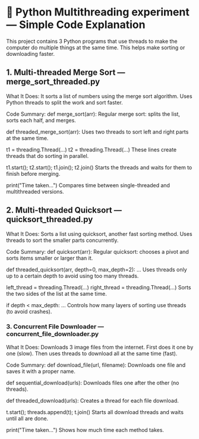 # 🧵 Python Multithreading experiment — Simple Code Explanation 
This project contains 3 Python programs that use threads to make the computer do multiple things at the same time. This helps make sorting or downloading faster.

## 1. Multi-threaded Merge Sort — merge_sort_threaded.py
What It Does:
It sorts a list of numbers using the merge sort algorithm. Uses Python threads to split the work and sort faster.

Code Summary:
def merge_sort(arr):
Regular merge sort: splits the list, sorts each half, and merges.

def threaded_merge_sort(arr):
Uses two threads to sort left and right parts at the same time.

t1 = threading.Thread(...)
t2 = threading.Thread(...)
These lines create threads that do sorting in parallel.

t1.start(); t2.start(); t1.join(); t2.join()
Starts the threads and waits for them to finish before merging.

print("Time taken...")
Compares time between single-threaded and multithreaded versions.

## 2. Multi-threaded Quicksort — quicksort_threaded.py
What It Does:
Sorts a list using quicksort, another fast sorting method. Uses threads to sort the smaller parts concurrently.

Code Summary:
def quicksort(arr):
Regular quicksort: chooses a pivot and sorts items smaller or larger than it.

def threaded_quicksort(arr, depth=0, max_depth=2): ...
Uses threads only up to a certain depth to avoid using too many threads.

left_thread = threading.Thread(...)
right_thread = threading.Thread(...)
Sorts the two sides of the list at the same time.

if depth < max_depth: ...
Controls how many layers of sorting use threads (to avoid crashes).

### 3. Concurrent File Downloader — concurrent_file_downloader.py
What It Does:
Downloads 3 image files from the internet. First does it one by one (slow). Then uses threads to download all at the same time (fast).

Code Summary:
def download_file(url, filename):
Downloads one file and saves it with a proper name.

def sequential_download(urls):
Downloads files one after the other (no threads).

def threaded_download(urls):
Creates a thread for each file download.

t.start(); threads.append(t); t.join()
Starts all download threads and waits until all are done.

print("Time taken...")
Shows how much time each method takes.

